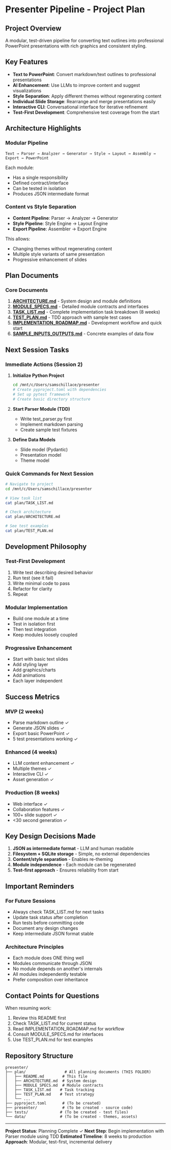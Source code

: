 # Presenter Pipeline - Project Plan

## Project Overview
A modular, test-driven pipeline for converting text outlines into professional PowerPoint presentations with rich graphics and consistent styling.

## Key Features
- **Text to PowerPoint**: Convert markdown/text outlines to professional presentations
- **AI Enhancement**: Use LLMs to improve content and suggest visualizations
- **Style Separation**: Apply different themes without regenerating content
- **Individual Slide Storage**: Rearrange and merge presentations easily
- **Interactive CLI**: Conversational interface for iterative refinement
- **Test-First Development**: Comprehensive test coverage from the start

## Architecture Highlights

### Modular Pipeline
```
Text → Parser → Analyzer → Generator → Style → Layout → Assembly → Export → PowerPoint
```

Each module:
- Has a single responsibility
- Defined contract/interface
- Can be tested in isolation
- Produces JSON intermediate format

### Content vs Style Separation
- **Content Pipeline**: Parser → Analyzer → Generator
- **Style Pipeline**: Style Engine → Layout Engine
- **Export Pipeline**: Assembler → Export Engine

This allows:
- Changing themes without regenerating content
- Multiple style variants of same presentation
- Progressive enhancement of slides

## Plan Documents

### Core Documents
1. **[ARCHITECTURE.md](ARCHITECTURE.md)** - System design and module definitions
2. **[MODULE_SPECS.md](MODULE_SPECS.md)** - Detailed module contracts and interfaces
3. **[TASK_LIST.md](TASK_LIST.md)** - Complete implementation task breakdown (8 weeks)
4. **[TEST_PLAN.md](TEST_PLAN.md)** - TDD approach with sample test cases
5. **[IMPLEMENTATION_ROADMAP.md](IMPLEMENTATION_ROADMAP.md)** - Development workflow and quick start
6. **[SAMPLE_INPUTS_OUTPUTS.md](SAMPLE_INPUTS_OUTPUTS.md)** - Concrete examples of data flow

## Next Session Tasks

### Immediate Actions (Session 2)
1. **Initialize Python Project**
   ```bash
   cd /mnt/c/Users/samschillace/presenter
   # Create pyproject.toml with dependencies
   # Set up pytest framework
   # Create basic directory structure
   ```

2. **Start Parser Module (TDD)**
   - Write test_parser.py first
   - Implement markdown parsing
   - Create sample test fixtures

3. **Define Data Models**
   - Slide model (Pydantic)
   - Presentation model
   - Theme model

### Quick Commands for Next Session
```bash
# Navigate to project
cd /mnt/c/Users/samschillace/presenter

# View task list
cat plan/TASK_LIST.md

# Check architecture
cat plan/ARCHITECTURE.md

# See test examples
cat plan/TEST_PLAN.md
```

## Development Philosophy

### Test-First Development
1. Write test describing desired behavior
2. Run test (see it fail)
3. Write minimal code to pass
4. Refactor for clarity
5. Repeat

### Modular Implementation
- Build one module at a time
- Test in isolation first
- Then test integration
- Keep modules loosely coupled

### Progressive Enhancement
- Start with basic text slides
- Add styling layer
- Add graphics/charts
- Add animations
- Each layer independent

## Success Metrics

### MVP (2 weeks)
- Parse markdown outline ✓
- Generate JSON slides ✓
- Export basic PowerPoint ✓
- 5 test presentations working ✓

### Enhanced (4 weeks)
- LLM content enhancement ✓
- Multiple themes ✓
- Interactive CLI ✓
- Asset generation ✓

### Production (8 weeks)
- Web interface ✓
- Collaboration features ✓
- 100+ slide support ✓
- <30 second generation ✓

## Key Design Decisions Made

1. **JSON as intermediate format** - LLM and human readable
2. **Filesystem + SQLite storage** - Simple, no external dependencies
3. **Content/style separation** - Enables re-theming
4. **Module independence** - Each module can be regenerated
5. **Test-first approach** - Ensures reliability from start

## Important Reminders

### For Future Sessions
- Always check TASK_LIST.md for next tasks
- Update task status after completion
- Run tests before committing code
- Document any design changes
- Keep intermediate JSON format stable

### Architecture Principles
- Each module does ONE thing well
- Modules communicate through JSON
- No module depends on another's internals
- All modules independently testable
- Prefer composition over inheritance

## Contact Points for Questions

When resuming work:
1. Review this README first
2. Check TASK_LIST.md for current status
3. Read IMPLEMENTATION_ROADMAP.md for workflow
4. Consult MODULE_SPECS.md for interfaces
5. Use TEST_PLAN.md for test examples

## Repository Structure
```
presenter/
├── plan/                 # All planning documents (THIS FOLDER)
│   ├── README.md        # This file
│   ├── ARCHITECTURE.md  # System design
│   ├── MODULE_SPECS.md  # Module contracts
│   ├── TASK_LIST.md    # Task tracking
│   ├── TEST_PLAN.md    # Test strategy
│   └── ...
├── pyproject.toml       # (To be created)
├── presenter/           # (To be created - source code)
├── tests/              # (To be created - test files)
└── data/               # (To be created - themes, assets)
```

---

**Project Status**: Planning Complete ✓
**Next Step**: Begin implementation with Parser module using TDD
**Estimated Timeline**: 8 weeks to production
**Approach**: Modular, test-first, incremental delivery